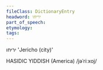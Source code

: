 ```yaml
---
fileClass: DictionaryEntry
headword: יריחו
part_of_speech: 
etymology: 
tags: 
---
```

יריחו
'Jericho (city)'

HASIDIC YIDDISH (America)
/jəˈriːxoj/